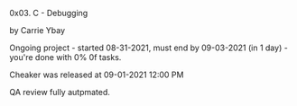 0x03. C - Debugging


by Carrie Ybay



Ongoing project - started 08-31-2021, must end by 09-03-2021 (in 1 day) - you're done with 0% 0f tasks.



Cheaker was released at 09-01-2021 12:00 PM



QA review fully autpmated.


